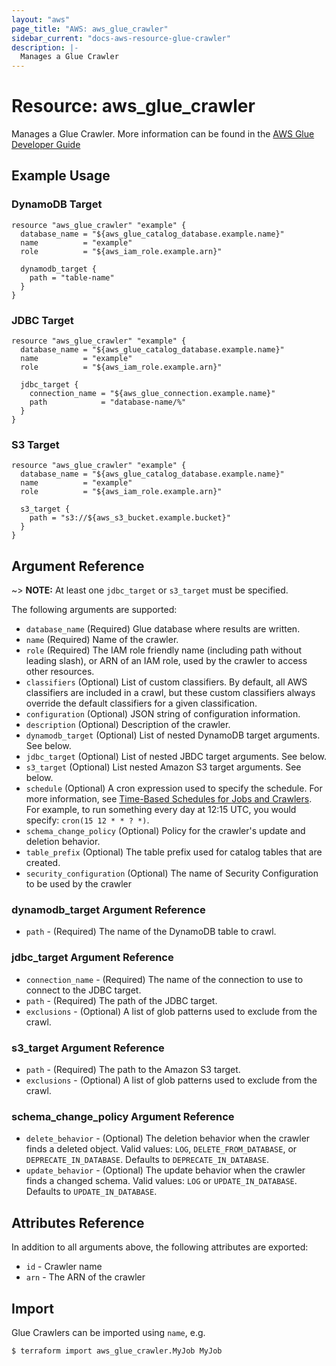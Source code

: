 ```yaml
---
layout: "aws"
page_title: "AWS: aws_glue_crawler"
sidebar_current: "docs-aws-resource-glue-crawler"
description: |-
  Manages a Glue Crawler
---
```


# Resource: aws_glue_crawler

Manages a Glue Crawler. More information can be found in the [AWS Glue Developer Guide](https://docs.aws.amazon.com/glue/latest/dg/add-crawler.html)

## Example Usage

### DynamoDB Target

```hcl
resource "aws_glue_crawler" "example" {
  database_name = "${aws_glue_catalog_database.example.name}"
  name          = "example"
  role          = "${aws_iam_role.example.arn}"

  dynamodb_target {
    path = "table-name"
  }
}
```

### JDBC Target

```hcl
resource "aws_glue_crawler" "example" {
  database_name = "${aws_glue_catalog_database.example.name}"
  name          = "example"
  role          = "${aws_iam_role.example.arn}"

  jdbc_target {
    connection_name = "${aws_glue_connection.example.name}"
    path            = "database-name/%"
  }
}
```

### S3 Target

```hcl
resource "aws_glue_crawler" "example" {
  database_name = "${aws_glue_catalog_database.example.name}"
  name          = "example"
  role          = "${aws_iam_role.example.arn}"

  s3_target {
    path = "s3://${aws_s3_bucket.example.bucket}"
  }
}
```

## Argument Reference

~> **NOTE:** At least one `jdbc_target` or `s3_target` must be specified.

The following arguments are supported:

* `database_name` (Required) Glue database where results are written.
* `name` (Required) Name of the crawler.
* `role` (Required) The IAM role friendly name (including path without leading slash), or ARN of an IAM role, used by the crawler to access other resources.
* `classifiers` (Optional) List of custom classifiers. By default, all AWS classifiers are included in a crawl, but these custom classifiers always override the default classifiers for a given classification.
* `configuration` (Optional) JSON string of configuration information.
* `description` (Optional) Description of the crawler.
* `dynamodb_target` (Optional) List of nested DynamoDB target arguments. See below.
* `jdbc_target` (Optional) List of nested JBDC target arguments. See below.
* `s3_target` (Optional) List nested Amazon S3 target arguments. See below.
* `schedule` (Optional) A cron expression used to specify the schedule. For more information, see [Time-Based Schedules for Jobs and Crawlers](https://docs.aws.amazon.com/glue/latest/dg/monitor-data-warehouse-schedule.html). For example, to run something every day at 12:15 UTC, you would specify: `cron(15 12 * * ? *)`.
* `schema_change_policy` (Optional) Policy for the crawler's update and deletion behavior.
* `table_prefix` (Optional) The table prefix used for catalog tables that are created.
* `security_configuration` (Optional) The name of Security Configuration to be used by the crawler

### dynamodb_target Argument Reference

* `path` - (Required) The name of the DynamoDB table to crawl.

### jdbc_target Argument Reference

* `connection_name` - (Required) The name of the connection to use to connect to the JDBC target.
* `path` - (Required) The path of the JDBC target.
* `exclusions` - (Optional) A list of glob patterns used to exclude from the crawl.

### s3_target Argument Reference

* `path` - (Required) The path to the Amazon S3 target.
* `exclusions` - (Optional) A list of glob patterns used to exclude from the crawl.

### schema_change_policy Argument Reference

* `delete_behavior` - (Optional) The deletion behavior when the crawler finds a deleted object. Valid values: `LOG`, `DELETE_FROM_DATABASE`, or `DEPRECATE_IN_DATABASE`. Defaults to `DEPRECATE_IN_DATABASE`.
* `update_behavior` - (Optional) The update behavior when the crawler finds a changed schema. Valid values: `LOG` or `UPDATE_IN_DATABASE`. Defaults to `UPDATE_IN_DATABASE`.

## Attributes Reference

In addition to all arguments above, the following attributes are exported:

* `id` - Crawler name
* `arn` - The ARN of the crawler 

## Import

Glue Crawlers can be imported using `name`, e.g.

```
$ terraform import aws_glue_crawler.MyJob MyJob
```
